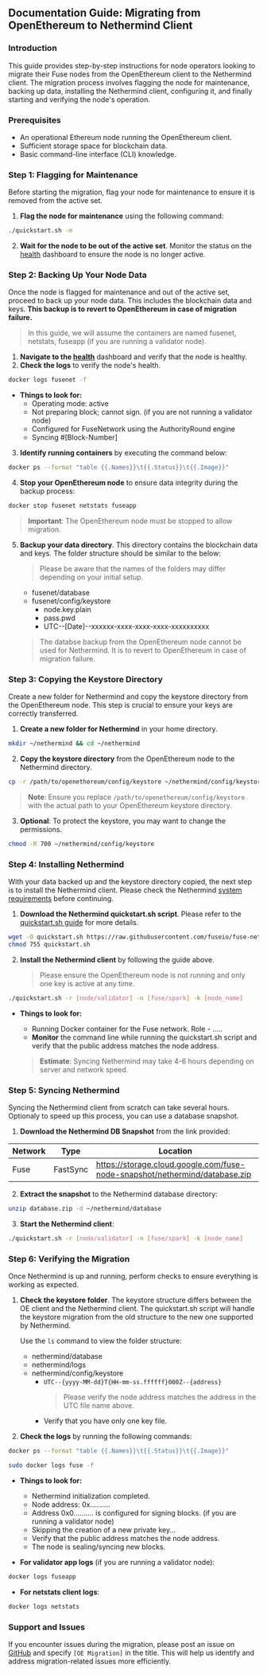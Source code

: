 ## Documentation Guide: Migrating from OpenEthereum to Nethermind Client

### Introduction

This guide provides step-by-step instructions for node operators looking to migrate their Fuse nodes from the OpenEthereum client to the Nethermind client. The migration process involves flagging the node for maintenance, backing up data, installing the Nethermind client, configuring it, and finally starting and verifying the node's operation.

### Prerequisites

- An operational Ethereum node running the OpenEthereum client.
- Sufficient storage space for blockchain data.
- Basic command-line interface (CLI) knowledge.

### Step 1: Flagging for Maintenance

Before starting the migration, flag your node for maintenance to ensure it is removed from the active set.

1. **Flag the node for maintenance** using the following command:

```bash
./quickstart.sh -m
```

2. **Wait for the node to be out of the active set**. Monitor the status on the [health](https://health.fuse.io/) dashboard to ensure the node is no longer active.

### Step 2: Backing Up Your Node Data

Once the node is flagged for maintenance and out of the active set, proceed to back up your node data. This includes the blockchain data and keys.
**This backup is to revert to OpenEthereum in case of migration failure.**

> In this guide, we will assume the containers are named fusenet, netstats, fuseapp (if you are running a validator node).

1. **Navigate to the [health](https://health.fuse.io/)** dashboard and verify that the node is healthy.
2. **Check the logs** to verify the node's health.

```bash
docker logs fusenet -f
```

- **Things to look for:**
  - Operating mode: active
  - Not preparing block; cannot sign. (if you are not running a validator node)
  - Configured for FuseNetwork using the AuthorityRound engine
  - Syncing #[Block-Number]

3. **Identify running containers** by executing the command below:

```bash
docker ps --format "table {{.Names}}\t{{.Status}}\t{{.Image}}"
```

4. **Stop your OpenEthereum node** to ensure data integrity during the backup process:

```bash
docker stop fusenet netstats fuseapp
```

> **Important**: The OpenEthereum node must be stopped to allow migration.

5. **Backup your data directory**. This directory contains the blockchain data and keys. The folder structure should be similar to the below:

   > Please be aware that the names of the folders may differ depending on your initial setup.

   - fusenet/database
   - fusenet/config/keystore
     - node.key.plain
     - pass.pwd
     - UTC--[Date]--xxxxxx-xxxx-xxxx-xxxx-xxxxxxxxxx

   > The databse backup from the OpenEthereum node cannot be used for Nethermind. It is to revert to OpenEthereum in case of migration failure.

### Step 3: Copying the Keystore Directory

Create a new folder for Nethermind and copy the keystore directory from the OpenEthereum node. This step is crucial to ensure your keys are correctly transferred.

1. **Create a new folder for Nethermind** in your home directory.

```bash
mkdir ~/nethermind && cd ~/nethermind
```

2. **Copy the keystore directory** from the OpenEthereum node to the Nethermind directory.

```bash
cp -r /path/to/openethereum/config/keystore ~/nethermind/config/keystore
```

> **Note**: Ensure you replace `/path/to/openethereum/config/keystore` with the actual path to your OpenEthereum keystore directory.

3. **Optional**: To protect the keystore, you may want to change the permissions.

```bash
chmod -R 700 ~/nethermind/config/keystore
```

### Step 4: Installing Nethermind

With your data backed up and the keystore directory copied, the next step is to install the Nethermind client. Please check the Nethermind [system requirements](https://docs.nethermind.io/get-started/system-requirements/) before continuing.

1. **Download the Nethermind quickstart.sh script**. Please refer to the [quickstart.sh guide](https://github.com/fuseio/fuse-network/tree/master/nethermind) for more details.

```bash
wget -O quickstart.sh https://raw.githubusercontent.com/fuseio/fuse-network/master/nethermind/quickstart.sh
chmod 755 quickstart.sh
```

2. **Install the Nethermind client** by following the guide above.
   > Please ensure the OpenEthereum node is not running and only one key is active at any time.

```bash
./quickstart.sh -r [node/validator] -n [fuse/spark] -k [node_name]
```

- **Things to look for:**

  - Running Docker container for the Fuse network. Role - .....
  - **Monitor** the command line while running the quickstart.sh script and verify that the public address matches the node address.

  > **Estimate**: Syncing Nethermind may take 4-6 hours depending on server and network speed.

### Step 5: Syncing Nethermind

Syncing the Nethermind client from scratch can take several hours. Optionaly to speed up this process, you can use a database snapshot.

1. **Download the Nethermind DB Snapshot** from the link provided:

| Network | Type     | Location                                                                    |
| ------- | -------- | --------------------------------------------------------------------------- |
| Fuse    | FastSync | https://storage.cloud.google.com/fuse-node-snapshot/nethermind/database.zip |

2. **Extract the snapshot** to the Nethermind database directory:

```bash
unzip database.zip -d ~/nethermind/database
```

3. **Start the Nethermind client**:

```bash
./quickstart.sh -r [node/validator] -n [fuse/spark] -k [node_name]
```

### Step 6: Verifying the Migration

Once Nethermind is up and running, perform checks to ensure everything is working as expected.

1. **Check the keystore folder**. The keystore structure differs between the OE client and the Nethermind client. The quickstart.sh script will handle the keystore migration from the old structure to the new one supported by Nethermind.

   Use the `ls` command to view the folder structure:

   - nethermind/database
   - nethermind/logs
   - nethermind/config/keystore
     - `UTC--{yyyy-MM-dd}T{HH-mm-ss.ffffff}000Z--{address}`
       > Please verify the node address matches the address in the UTC file name above.
     - Verify that you have only one key file.

2. **Check the logs** by running the following commands:

```bash
docker ps --format "table {{.Names}}\t{{.Status}}\t{{.Image}}"

sudo docker logs fuse -f
```

- **Things to look for:**

  - Nethermind initialization completed.
  - Node address: 0x..........
  - Address 0x0.......... is configured for signing blocks. (if you are running a validator node)
  - Skipping the creation of a new private key...
  - Verify that the public address matches the node address.
  - The node is sealing/syncing new blocks.

- **For validator app logs** (if you are running a validator node):

```bash
docker logs fuseapp
```

- **For netstats client logs**:

```bash
docker logs netstats
```

### Support and Issues

If you encounter issues during the migration, please post an issue on [GitHub](https://github.com/fuseio/fuse-network/issues) and specify `[OE Migration]` in the title. This will help us identify and address migration-related issues more efficiently.
